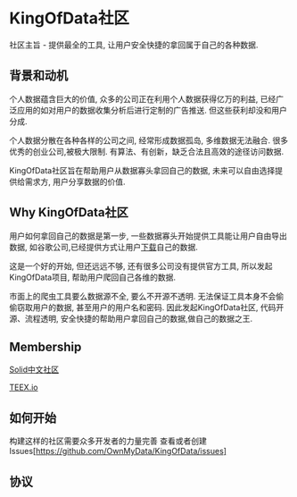 # KingOfData社区

社区主旨 - 提供最全的工具, 让用户安全快捷的拿回属于自己的各种数据.

## 背景和动机

个人数据蕴含巨大的价值, 众多的公司正在利用个人数据获得亿万的利益, 已经广泛应用的如对用户的数据收集分析后进行定制的广告推送.
但这些获利却没和用户分成.

个人数据分散在各种各样的公司之间, 经常形成数据孤岛, 多维数据无法融合.
很多优秀的创业公司,被极大限制. 有算法、有创新，缺乏合法且高效的途径访问数据.

KingOfData社区旨在帮助用户从数据寡头拿回自己的数据, 未来可以自由选择提供给需求方, 用户分享数据的价值.

## Why KingOfData社区

用户如何拿回自己的数据是第一步, 一些数据寡头开始提供工具能让用户自由导出数据, 如谷歌公司,已经提供方式让用户[下载](https://support.google.com/accounts/answer/3024190?hl=en)自己的数据.

这是一个好的开始, 但还远远不够, 还有很多公司没有提供官方工具, 所以发起KingOfData项目, 帮助用户爬回自己各维的数据.

市面上的爬虫工具要么数据源不全, 要么不开源不透明. 无法保证工具本身不会偷偷窃取用户的数据, 甚至用户的用户名和密码.
因此发起KingOfData社区, 代码开源、流程透明, 安全快捷的帮助用户拿回自己的数据,做自己的数据之王.


## Membership
[Solid中文社区](https://learnsolid.cn/)

[TEEX.io](https://teex.io)

## 如何开始
构建这样的社区需要众多开发者的力量完善
查看或者创建Issues[https://github.com/OwnMyData/KingOfData/issues]

## 协议

